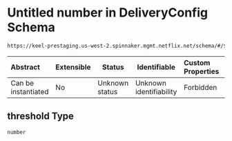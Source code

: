# Untitled number in DeliveryConfig Schema

```txt
https://keel-prestaging.us-west-2.spinnaker.mgmt.netflix.net/schema/#/$defs/StepScalingPolicy/properties/threshold
```




| Abstract            | Extensible | Status         | Identifiable            | Custom Properties | Additional Properties | Access Restrictions | Defined In                                                    |
| :------------------ | ---------- | -------------- | ----------------------- | :---------------- | --------------------- | ------------------- | ------------------------------------------------------------- |
| Can be instantiated | No         | Unknown status | Unknown identifiability | Forbidden         | Allowed               | none                | [keel.schema.json\*](keel.schema.json "open original schema") |

## threshold Type

`number`
